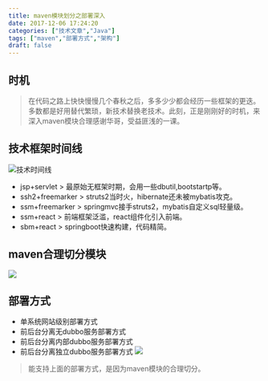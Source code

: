 ```yaml
---
title: maven模块划分之部署深入
date: 2017-12-06 17:24:20
categories: ["技术文章","Java"]
tags: ["maven","部署方式","架构"]
draft: false
---
```


## 时机
> 在代码之路上快快慢慢几个春秋之后，多多少少都会经历一些框架的更迭。多数都是好用替代繁琐，新技术替换老技术。此刻，正是刚刚好的时机，来深入maven模块合理感谢华哥，受益匪浅的一课。

## 技术框架时间线
![技术时间线](http://osidurg5s.bkt.clouddn.com/skillTimeLine.png)
* jsp+servlet > 最原始无框架时期，会用一些dbutil,bootstartp等。
* ssh2+freemarker > struts2当时火，hibernate还未被mybatis攻克。
* ssm+freemarker > springmvc接手struts2，mybatis自定义sql轻量级。
* ssm+react > 前端框架泛滥，react组件化引入前端。
* sbm+react > springboot快速构建，代码精简。


## maven合理切分模块
![](http://osidurg5s.bkt.clouddn.com/mavenModuleCut.png)

## 部署方式
* 单系统网站级别部署方式
* 前后台分离无dubbo服务部署方式
* 前后台分离内部dubbo服务部署方式
* 前后台分离独立dubbo服务部署方式
![](http://osidurg5s.bkt.clouddn.com/fourDeployMethod.png)
> 能支持上面的部署方式，是因为maven模块的合理切分。




